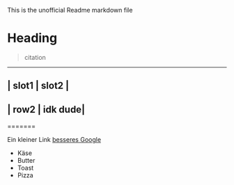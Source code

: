 This is the unofficial Readme markdown file
# Heading
> citation
-----------------
| slot1 | slot2 |
-----------------
| row2 | idk dude|
-----------------
=======

Ein kleiner Link [besseres Google](scholar.google.com)

* Käse
* Butter
* Toast
* Pizza